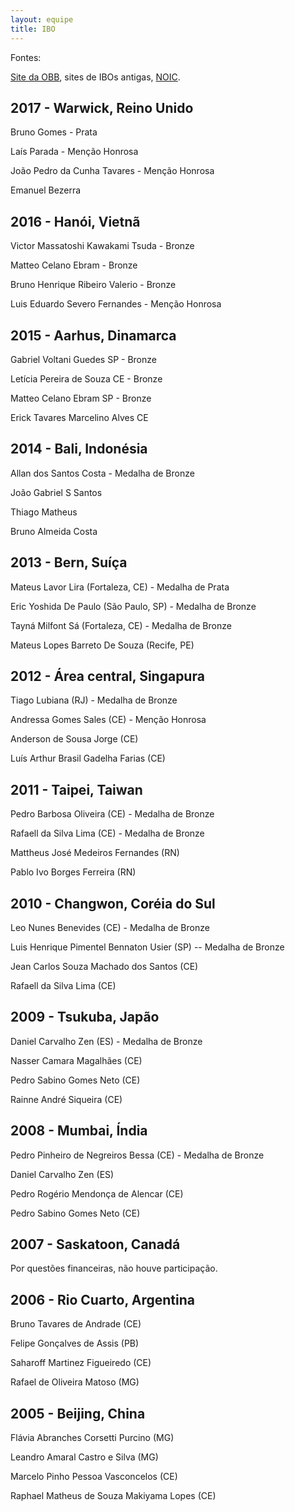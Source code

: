 ```yaml
--- 
layout: equipe 
title: IBO 
--- 
```


Fontes:

[Site da OBB][1], sites de IBOs antigas, [NOIC](http://noic.com.br/).

## 2017 - Warwick, Reino Unido

Bruno Gomes - Prata

Laís Parada	- Menção Honrosa

João Pedro da Cunha Tavares	- Menção Honrosa

Emanuel Bezerra

## 2016 - Hanói, Vietnã

Victor Massatoshi Kawakami Tsuda - Bronze

Matteo Celano Ebram - Bronze 

Bruno Henrique Ribeiro Valerio - Bronze

Luis Eduardo Severo Fernandes -	Menção Honrosa


## 2015 - Aarhus, Dinamarca
Gabriel Voltani Guedes	SP	- Bronze

Letícia Pereira de Souza	CE	- Bronze

Matteo Celano Ebram	SP	- Bronze

Erick Tavares Marcelino Alves	CE	

## 2014 - Bali, Indonésia

Allan dos Santos Costa - Medalha de Bronze

João Gabriel S Santos

Thiago Matheus

Bruno Almeida Costa

## 2013 - Bern, Suíça


Mateus Lavor Lira (Fortaleza, CE) - Medalha de Prata


Eric Yoshida De Paulo (São Paulo, SP) - Medalha de Bronze


Tayná Milfont Sá (Fortaleza, CE) - Medalha de Bronze


Mateus Lopes Barreto De Souza (Recife, PE)



## 2012 - Área central, Singapura


Tiago Lubiana (RJ) - Medalha de Bronze


Andressa Gomes Sales (CE) - Menção Honrosa


Anderson de Sousa Jorge (CE)


Luís Arthur Brasil Gadelha Farias (CE)



## 2011 - Taipei, Taiwan


Pedro Barbosa Oliveira (CE) - Medalha de Bronze


Rafaell da Silva Lima (CE) - Medalha de Bronze


Mattheus José Medeiros Fernandes (RN)


Pablo Ivo Borges Ferreira (RN)


## 2010 - Changwon, Coréia do Sul


Leo Nunes Benevides (CE) - Medalha de Bronze


Luis Henrique Pimentel Bennaton Usier (SP) -- Medalha de Bronze


Jean Carlos Souza Machado dos Santos (CE)


Rafaell da Silva Lima (CE)

## 2009 - Tsukuba, Japão


Daniel Carvalho Zen (ES) - Medalha de Bronze


Nasser Camara Magalhães (CE)


Pedro Sabino Gomes Neto (CE)


Rainne André Siqueira (CE)



## 2008 - Mumbai, Índia


Pedro Pinheiro de Negreiros Bessa (CE) - Medalha de Bronze


Daniel Carvalho Zen (ES)


Pedro Rogério Mendonça de Alencar (CE)


Pedro Sabino Gomes Neto (CE)


## 2007 - Saskatoon, Canadá


Por questões financeiras, não houve participação.


## 2006 - Rio Cuarto, Argentina


Bruno Tavares de Andrade (CE)


Felipe Gonçalves de Assis (PB)


Saharoff Martinez Figueiredo (CE)


Rafael de Oliveira Matoso (MG)

## 2005 - Beijing, China


Flávia Abranches Corsetti Purcino (MG)


Leandro Amaral Castro e Silva (MG)


Marcelo Pinho Pessoa Vasconcelos (CE)


Raphael Matheus de Souza Makiyama Lopes (CE)




[1]: http://www.anbiojovem.org.br/obb/

